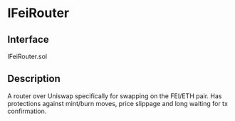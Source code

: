 # IFeiRouter

## Interface

IFeiRouter.sol

## Description

A router over Uniswap specifically for swapping on the FEI/ETH pair. Has protections against mint/burn moves, price slippage and long waiting for tx confirmation.

